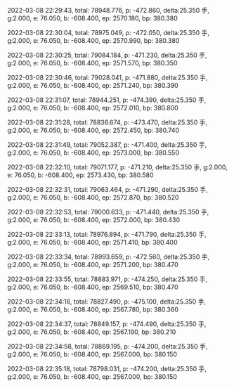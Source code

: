 2022-03-08 22:29:43, total: 78948.776, p: -472.860, delta:25.350 手, g:2.000, e: 76.050, b: -608.400, ep: 2570.180, bp: 380.380

2022-03-08 22:30:04, total: 78975.049, p: -472.050, delta:25.350 手, g:2.000, e: 76.050, b: -608.400, ep: 2570.990, bp: 380.380

2022-03-08 22:30:25, total: 79084.184, p: -471.230, delta:25.350 手, g:2.000, e: 76.050, b: -608.400, ep: 2571.570, bp: 380.350

2022-03-08 22:30:46, total: 79028.041, p: -471.880, delta:25.350 手, g:2.000, e: 76.050, b: -608.400, ep: 2571.240, bp: 380.390

2022-03-08 22:31:07, total: 78944.251, p: -474.390, delta:25.350 手, g:2.000, e: 76.050, b: -608.400, ep: 2572.010, bp: 380.800

2022-03-08 22:31:28, total: 78836.674, p: -473.470, delta:25.350 手, g:2.000, e: 76.050, b: -608.400, ep: 2572.450, bp: 380.740

2022-03-08 22:31:49, total: 79052.387, p: -471.400, delta:25.350 手, g:2.000, e: 76.050, b: -608.400, ep: 2573.000, bp: 380.550

2022-03-08 22:32:10, total: 79071.177, p: -471.210, delta:25.350 手, g:2.000, e: 76.050, b: -608.400, ep: 2573.430, bp: 380.580

2022-03-08 22:32:31, total: 79063.464, p: -471.290, delta:25.350 手, g:2.000, e: 76.050, b: -608.400, ep: 2572.870, bp: 380.520

2022-03-08 22:32:53, total: 79000.633, p: -471.440, delta:25.350 手, g:2.000, e: 76.050, b: -608.400, ep: 2572.000, bp: 380.430

2022-03-08 22:33:13, total: 78976.894, p: -471.790, delta:25.350 手, g:2.000, e: 76.050, b: -608.400, ep: 2571.410, bp: 380.400

2022-03-08 22:33:34, total: 78993.659, p: -472.560, delta:25.350 手, g:2.000, e: 76.050, b: -608.400, ep: 2571.200, bp: 380.470

2022-03-08 22:33:55, total: 78883.971, p: -474.250, delta:25.350 手, g:2.000, e: 76.050, b: -608.400, ep: 2569.510, bp: 380.470

2022-03-08 22:34:16, total: 78827.490, p: -475.100, delta:25.350 手, g:2.000, e: 76.050, b: -608.400, ep: 2567.780, bp: 380.360

2022-03-08 22:34:37, total: 78849.157, p: -474.490, delta:25.350 手, g:2.000, e: 76.050, b: -608.400, ep: 2567.190, bp: 380.210

2022-03-08 22:34:58, total: 78869.195, p: -474.200, delta:25.350 手, g:2.000, e: 76.050, b: -608.400, ep: 2567.000, bp: 380.150

2022-03-08 22:35:18, total: 78798.031, p: -474.200, delta:25.350 手, g:2.000, e: 76.050, b: -608.400, ep: 2567.000, bp: 380.150